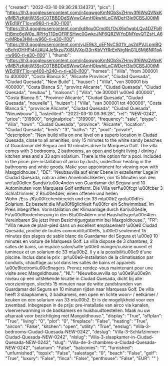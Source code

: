 {
"created": "2022-03-10 09:36:28.134373",
"pics": [
"https://lh3.googleusercontent.com/jr4oqwgoKmNObSvZHmv3f6WsQVNxKvIMB7IzKdjtW3ScjC0TBBDDdSWvwCAmH0kwhlLoCWDeH3Ix9CBSJ00tMIWEd19YT1o=w960-rj-e30-l100",
"https://lh3.googleusercontent.com/kd8qu0Cmd0LfOsX6xfwgbLQv4DZFbRlEjBmc6gW0p_RPHgT1DpOFRFSHwc0GwkcJNF6QRZWYpDMYevQTZsH_A6cvMRbe3HM=w960-rj-e30-l100",
"https://lh3.googleusercontent.com/vjJE9k3_oEFNvCS011r_as2dPVJLpmBQoBcfrtOHHFt4rUAU4Je5kzu7Xi8UVXpl33rrKbVYfRrEnNtgNnG1L6Mj6NR1oA=w960-rj-e30-l100"
],
"thumb": "https://lh3.googleusercontent.com/jr4oqwgoKmNObSvZHmv3f6WsQVNxKvIMB7IzKdjtW3ScjC0TBBDDdSWvwCAmH0kwhlLoCWDeH3Ix9CBSJ00tMIWEd19YT1o=w400-h240-n-rj-e30-l100",
"homes": [
"Villa",
"from 300001 to 400000",
"Costa Blanca S.",
"Alicante Province",
"Ciudad Quesada",
"Ciudad Quesada",
"New Build"
],
"hauser": [
"Villa",
"von 300001 bis 400000",
"Costa Blanca S.",
"provinz Alicante",
"Ciudad Quesada",
"Ciudad Quesada",
"neubau"
],
"maisons": [
"Villa",
"de 300001 \u00e0 400000",
"Costa Blanca S.",
"Province Alicante",
"Ciudad Quesada",
"Ciudad Quesada",
"nouvelle"
],
"huizen": [
"Villa",
"van 300001 tot 400000",
"Costa Blanca S.",
"provincie Alicante",
"Ciudad Quesada",
"Ciudad Quesada",
"Nieuwbouw"
],
"lastedited": "2022-03-10 09:36:28",
"ref": "NEW-0242",
"price": "319900",
"originalprice": "319900",
"frequency": "sale",
"ptype": "Villa",
"town": "Ciudad Quesada",
"province": "Alicante",
"location": "Ciudad Quesada",
"beds": "3",
"baths": "2",
"pool": "private",
"description": "New build villa on one level on a superb location in Ciudad Quesada, close to all amenities, only 15 minutes to the white sandy beaches of Guardamar del Segura and 10 minutes drive to Marquesa Golf. The villa comes with 3 bedrooms, 2 bathrooms, an open and bright living / dining / kitchen area and a 33 sqm solarium. There is the option for a pool. Included in the price: pre-installation of airco by ducts, underfloor heating in the bathrooms and white goods. Make your appointment for viewing now with Maxgoldhouse.",
"DE": "Neubauvilla auf einer Ebene in exzellenter Lage in Ciudad Quesada, nah an allen Annehmlichkeiten, nur 15 Minuten von den wei\u00dfen Sandstr\u00e4nden von Guardamar del Segura und 10 Autominuten vom Marquesa Golf entfernt. Die Villa verf\u00fcgt \u00fcber 3 Schlafzimmer, 2 B\u00e4der, einen offenen und hellen Wohn-/Ess-/K\u00fcchenbereich und ein 33 m\u00b2 gro\u00dfes Solarium. Es besteht die M\u00f6glichkeit f\u00fcr ein Schwimmbad. Im Preis inbegriffen: Vorinstallation der Klimaanlage durch Kan\u00e4le, Fu\u00dfbodenheizung in den B\u00e4dern und Haushaltsger\u00e4ten. Vereinbaren Sie jetzt Ihren Besichtigungstermin bei Maxgoldhouse.",
"FR": "Villa neuve de plain-pied dans un excellent emplacement \u00e0 Ciudad Quesada, proche de toutes commodit\u00e9s, \u00e0 seulement 15 minutes des plages de sable blanc de Guardamar del Segura et \u00e0 10 minutes en voiture de Marquesa Golf. La villa dispose de 3 chambres, 2 salles de bains, un espace salon/salle \u00e0 manger/cuisine ouvert et lumineux et un solarium de 33 m\u00b2. Il y a la possibilit\u00e9 d'une piscine. Inclus dans le prix : pr\u00e9-installation de la climatisation par conduits, chauffage au sol dans les salles de bains et appareils \u00e9lectrom\u00e9nagers. Prenez rendez-vous maintenant pour une visite avec Maxgoldhouse.",
"NL": "Nieuwbouwvilla op \u00e9\u00e9n niveau op een uitstekende locatie in Ciudad Quesada, dicht bij alle voorzieningen, slechts 15 minuten naar de witte zandstranden van Guardamar del Segura en 10 minuten rijden naar Marquesa Golf. De villa heeft 3 slaapkamers, 2 badkamers, een open en lichte woon- / eetkamer / keuken en een solarium van 33 m\u00b2. Er is de mogelijkheid voor een zwembad. Inbegrepen in de prijs: pre-installatie van airco via kanalen, vloerverwarming in de badkamers en huishoudtoestellen. Maak nu uw afspraak voor bezichtiging met Maxgoldhouse.",
"display": "True",
"offplan": "True",
"living": "0",
"plot": "0",
"fireplace": "False",
"heating": "True",
"aircon": "False",
"kitchen": "open",
"utility": "True",
"enslug": "Villa-3-bedrooms-Ciudad-Quesada-NEW-0242",
"deslug": "Villa-3-Schlafzimmer-Ciudad-Quesada-NEW-0242",
"nlslug": "Villa-3-slaapkamer-in-Ciudad-Quesada-NEW-0242",
"slug": "Villa-de-3-chambres-a-Ciudad-Quesada-NEW-0242",
"solarium": "False",
"balconies": "1",
"furnished": "unfurnished",
"topsix": "False",
"salestage": "0",
"beach": "False",
"golf": "True",
"luxury": "False",
"finca": "False",
"penthouse": "False",
"EUR": ""
}
